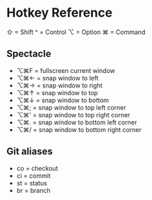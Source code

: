 # Hotkey Reference
⇧ = Shift
^ = Control
⌥ = Option
⌘ = Command

## Spectacle
- ⌥⌘F = fullscreen current window
- ⌥⌘← = snap window to left
- ⌥⌘→ = snap window to right
- ⌥⌘↑ = snap window to top
- ⌥⌘↓ = snap window to bottom
- ⌥⌘; = snap window to top left corner
- ⌥⌘' = snap window to top right corner
- ⌥⌘. = snap window to bottom left corner
- ⌥⌘/ = snap window to bottom right corner

## Git aliases
- co = checkout
- ci = commit
- st = status
- br = branch
